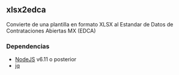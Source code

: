 ## xlsx2edca
Convierte de una plantilla en formato XLSX al Estandar de Datos de Contrataciones Abiertas MX (EDCA)

### Dependencias 
 - [NodeJS](https://nodejs.org/) v6.11 o posterior
 - [jq](https://stedolan.github.io/jq/)